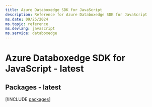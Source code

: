 ```yaml
---
title: Azure Databoxedge SDK for JavaScript
description: Reference for Azure Databoxedge SDK for JavaScript
ms.date: 09/25/2024
ms.topic: reference
ms.devlang: javascript
ms.service: databoxedge
---
```

# Azure Databoxedge SDK for JavaScript - latest
## Packages - latest
[!INCLUDE [packages](databoxedge-index.md)]